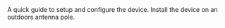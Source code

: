 <EssentialsColumn title="First Steps">
    <EssentialElement title="Quickstart Guide" type="getting-started" link="/tutorials/wisgate-edge-pro/getting-started">
        A quick guide to setup and configure the device.
    </EssentialElement>
    <EssentialElement title="Outdoors mounting" type="getting-started" link="/tutorials/wisgate-edge-pro/pole-mounting">
        Install the device on an outdoors antenna pole.
    </EssentialElement>
</EssentialsColumn>